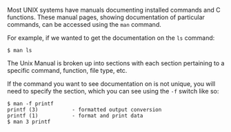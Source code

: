 Most UNIX systems have manuals documenting installed commands and C functions. These manual pages, showing documentation of particular commands, can be accessed using the `man` command.

For example, if we wanted to get the documentation on the `ls` command:
```
$ man ls
```

The Unix Manual is broken up into sections with each section pertaining to a specific command, function, file type, etc.

If the command you want to see documentation on is not unique, you will need to specify the section, which you can see using the `-f` switch like so:
```
$ man -f printf
printf (3)           - formatted output conversion
printf (1)           - format and print data
$ man 3 printf
```